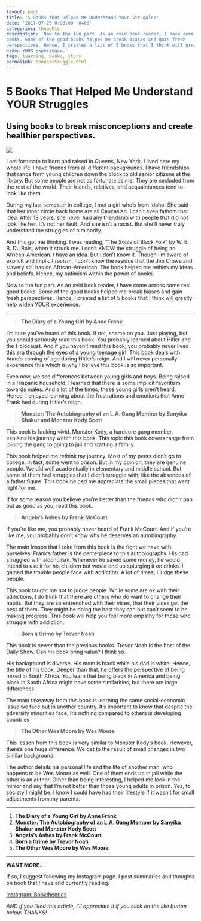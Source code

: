 ```yaml
---
layout: post
title: '5 Books that Helped Me Understand Your Struggles'
date: '2017-07-25 0:00:00 -0400'
categories: thoughts
description: 'Now to the fun part. As an avid book reader, I have come across some real good
books. Some of the good books helped me break biases and gain fresh
perspectives. Hence, I created a list of 5 books that I think will greatly help
widen YOUR experience.'
tags: learning, books, story
permalink: 5booksstruggle.html
---
```


# 5 Books That Helped Me Understand YOUR Struggles

## Using books to break misconceptions and create healthier perspectives.

![](https://cdn-images-1.medium.com/max/1600/1*LoCWX8YVUcl_QEyKaDyJIA.png)

I am fortunate to born and raised in Queens, New York. I lived here my whole
life. I have friends from all different backgrounds. I have friendships that
range from young children down the block to old senior citizens at the library.
But some people are not as fortunate as me. They are secluded from the rest of
the world. Their friends, relatives, and acquaintances tend to look like them.

During my last semester in college, I met a girl who’s from Idaho. She said that
her inner circle back home are all Caucasian. I can’t even fathom that idea.
After 18 years, she never had any friendship with people that did not look like
her. It’s not her fault. And she isn’t a racist. But she’ll never truly
understand the struggles of a minority.

And this got me thinking. I was reading, “The Souls of Black Folk” by W. E. B.
Du Bois, when it struck me. I don’t KNOW the struggle of being an
African-American. I have an idea. But I don’t know it. Though I’m aware of
explicit and implicit racism, I don’t know the residue that the Jim Crows and
slavery still has on African-American. The book helped me rethink my ideas and
beliefs. Hence, my optimism within the power of books.

Now to the fun part. As an avid book reader, I have come across some real good
books. Some of the good books helped me break biases and gain fresh
perspectives. Hence, I created a list of 5 books that I think will greatly help
widen YOUR experience.

*****

> **The Diary of a Young Girl by Anne Frank**

I’m sure you’ve heard of this book. If not, shame on you. Just playing, but you
should seriously read this book. You probably learned about Hitler and the
Holocaust. And if you haven’t read this book, you probably never lived this era
through the eyes of a young teenage girl. This book deals with Anne’s coming of
age during Hitler’s reign. And I will never personally experience this which is
why I believe this book is so important.

Even now, we see differences between young girls and boys. Being raised in a
Hispanic household, I learned that there is some implicit favoritism towards
males. And a lot of the times, these young girls aren’t heard. Hence, I enjoyed
learning about the frustrations and emotions that Anne Frank had during Hitler’s
reign.

> **Monster: The Autobiography of an L.A. Gang Member by Sanyika Shakur and
> Monster Kody Scott**

This book is fucking vivid. Monster Kody, a hardcore gang member, explains his
journey within this book. This topic this book covers range from joining the
gang to going to jail and starting a family.

This book helped me rethink my journey. Most of my peers didn’t go to college.
In fact, some went to prison. But in my opinion, they are genuine people. We did
well academically in elementary and middle school. But some of them had
struggles that I didn’t struggle with, like the absences of a father figure.
This book helped me appreciate the small pieces that went right for me.

If for some reason you believe you’re better than the friends who didn’t pan out
as good as you, read this book.

> **Angela’s Ashes by Frank McCourt**

If you’re like me, you probably never heard of Frank McCourt. And if you’re like
me, you probably don’t know why he deserves an autobiography.

The main lesson that I toke from this book is the fight we have with ourselves.
Frank’s father is the centerpiece to this autobiography. His dad struggled with
alcoholism. Whenever he saved some money, he would intend to use it for his
children but would end up splurging it on drinks. I gained the trouble people
face with addiction. A lot of times, I judge these people.

This book taught me not to judge people. While some are ok with their
addictions, I do think that there are others who do want to change their habits.
But they are so entrenched with their vices, that their vices get the best of
them. They might be doing the best they can but can’t seem to be making
progress. This book will help you feel more empathy for those who struggle with
addiction.

> **Born a Crime by Trevor Noah**

This book is newer than the previous books. Trevor Noah is the host of the Daily
Show. Can his book bring value? I think so.

His background is diverse. His mom is black while his dad is white. Hence, the
title of his book. Deeper than that, he offers the perspective of being mixed in
South Africa. You learn that being black in America and being black in South
Africa might have some similarities, but there are large differences.

The main takeaway from this book is learning the same social-economic issue we
face but in another country. It’s important to know that despite the adversity
minorities face, it’s nothing compared to others is developing countries

> **The Other Wes Moore by Wes Moore**

This lesson from this book is very similar to Monster Kody’s book. However,
there’s one huge difference. We get to the result of small changes in two
similar background.

The author details his personal life and the life of another man, who happens to
be Wes Moore as well. One of them ends up in jail while the other is an author.
Other than being interesting, I helped me look in the mirror and say that I’m
not better than those young adults in prison. Yes, to society I might be. I know
I could have had their lifestyle if it wasn’t for small adjustments from my
parents.

*****

1.  **The Diary of a Young Girl by Anne Frank**
1.  **Monster: The Autobiography of an L.A. Gang Member by Sanyika Shakur and
Monster Kody Scott**
1.  **Angela’s Ashes by Frank McCourt**
1.  **Born a Crime by Trevor Noah**
1.  **The Other Wes Moore by Wes Moore**

*****

**WANT MORE…**

If so, I suggest following my Instagram page. I post summaries and thoughts on
book that I have and currently reading.

[Instagram: Booktheories](https://www.instagram.com/booktheories/)

*AND if you liked this article, I’ll appreciate it if you click on the like
button below. THANKS!*
